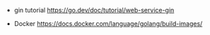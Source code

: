 - gin tutorial
  https://go.dev/doc/tutorial/web-service-gin

- Docker
  https://docs.docker.com/language/golang/build-images/
